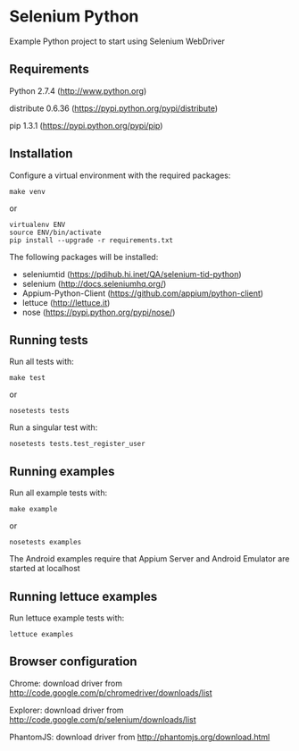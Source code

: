 Selenium Python
===============

Example Python project to start using Selenium WebDriver

Requirements
------------

Python 2.7.4 (http://www.python.org)

distribute 0.6.36 (https://pypi.python.org/pypi/distribute)

pip 1.3.1 (https://pypi.python.org/pypi/pip)

Installation
------------

Configure a virtual environment with the required packages:

```
make venv
```

or 

```
virtualenv ENV
source ENV/bin/activate
pip install --upgrade -r requirements.txt
```

The following packages will be installed:
  * seleniumtid (https://pdihub.hi.inet/QA/selenium-tid-python)
  * selenium (http://docs.seleniumhq.org/)
  * Appium-Python-Client (https://github.com/appium/python-client)
  * lettuce (http://lettuce.it)
  * nose (https://pypi.python.org/pypi/nose/)

Running tests
-------------

Run all tests with:

```
make test
```

or

```
nosetests tests
```

Run a singular test with:

```
nosetests tests.test_register_user
```

Running examples
----------------

Run all example tests with:

```
make example
```

or

```
nosetests examples
```

The Android examples require that Appium Server and Android Emulator are started at localhost

Running lettuce examples
------------------------

Run lettuce example tests with:

```
lettuce examples
```

Browser configuration
---------------------

Chrome: download driver from http://code.google.com/p/chromedriver/downloads/list

Explorer: download driver from http://code.google.com/p/selenium/downloads/list

PhantomJS: download driver from http://phantomjs.org/download.html
